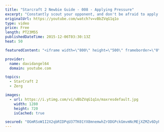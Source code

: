 ```yaml
---
title: "Starcraft 2 Newbie Guide - 008 - Applying Pressure"
excerpt: "Constantly scout your opponent, and don't be afraid to apply pressure.  By keeping your opponent pinned, you create opportunities to get further ahead.  Starcraft 2 Newbie Guide Playlist: https://www.youtube.com/playlist?list=PL5UmyuxWKXvrNOHKIp9VWkMMikqE9AOxZ  Other places to find my stuff: Twitter:"
originalUrl: https://youtube.com/watch?v=vBbZVqG1q1o
type: video
price: Free
length: PT23M5S
publishedDateTime: 2015-12-06T03:30:13Z
heat: 50

featuredContent: "<iframe width=\"800\" height=\"500\" frameborder=\"0\" src=\"https://www.youtube.com/embed/vBbZVqG1q1o\" allow=\"accelerometer; autoplay; encrypted-media; gyroscope; picture-in-picture\" allowfullscreen></iframe>"

provider:
  name: davidangel64
  domain: youtube.com

topics:
  - StarCraft 2
  - Zerg

images:
  - url: https://i.ytimg.com/vi/vBbZVqG1q1o/maxresdefault.jpg
    width: 1280
    height: 720
    isCached: true

secured: "OGmRSoW1I2X2qbRIDPqU37TK01YX8mnemwhZrODGPckGmvmNcMEjXZMZv6DyP+v2mQhXn8+eGreIwOadUiQI5pGmbvMaKZzRqEpIS3iaWBf9Ro6HwbodbnjINbAnnC3avqYvTc5bpOAWA+kCLv7Rc8NPs1lYqptuSUCeobaj0SEqp9mvYmPYzESbp/yrpubhh/KQ97s99o2y5y0pbYtAnPY4lTMIH0RnCVv8YszQQB86TX0/NhaHFGOqg0Xd0CNyP3HxCglWunVCKxbxdNsPjdM3y1OKY+SND3kCAhS3Gw1lAA2ab/R/uUij9/4/f+kz6rGfS+0HPUJxtnbhQEvNrHm10lS5fcxT/Y+M/27O7ktnopB8pjnOPY1Ou+kc1oG16iuB6hBQwBg3gD3+aCogTSS+34LBUe4fK6f2/YG+9NQ=;pgjGYshSSsiX2VsNEsnknw=="
---
```


